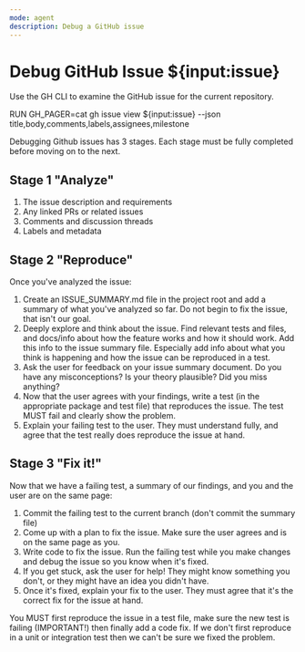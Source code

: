 ```yaml
---
mode: agent
description: Debug a GitHub issue
---
```


# Debug GitHub Issue ${input:issue}

Use the GH CLI to examine the GitHub issue for the current repository.

RUN GH_PAGER=cat gh issue view ${input:issue} --json title,body,comments,labels,assignees,milestone

Debugging Github issues has 3 stages. Each stage must be fully completed before moving on to the next.

## Stage 1 "Analyze"

1. The issue description and requirements
2. Any linked PRs or related issues
3. Comments and discussion threads
4. Labels and metadata

## Stage 2 "Reproduce"

Once you've analyzed the issue:

1. Create an ISSUE_SUMMARY.md file in the project root and add a summary of what you've analyzed so far. Do not begin to fix the issue, that isn't our goal.
2. Deeply explore and think about the issue. Find relevant tests and files, and docs/info about how the feature works and how it should work. Add this info to the issue summary file. Especially add info about what you think is happening and how the issue can be reproduced in a test.
3. Ask the user for feedback on your issue summary document. Do you have any misconceptions? Is your theory plausible? Did you miss anything?
4. Now that the user agrees with your findings, write a test (in the appropriate package and test file) that reproduces the issue. The test MUST fail and clearly show the problem.
5. Explain your failing test to the user. They must understand fully, and agree that the test really does reproduce the issue at hand.

## Stage 3 "Fix it!"

Now that we have a failing test, a summary of our findings, and you and the user are on the same page:

1. Commit the failing test to the current branch (don't commit the summary file)
2. Come up with a plan to fix the issue. Make sure the user agrees and is on the same page as you.
3. Write code to fix the issue. Run the failing test while you make changes and debug the issue so you know when it's fixed.
4. If you get stuck, ask the user for help! They might know something you don't, or they might have an idea you didn't have.
5. Once it's fixed, explain your fix to the user. They must agree that it's the correct fix for the issue at hand.

You MUST first reproduce the issue in a test file, make sure the new test is failing (IMPORTANT!) then finally add a code fix.
If we don't first reproduce in a unit or integration test then we can't be sure we fixed the problem.
